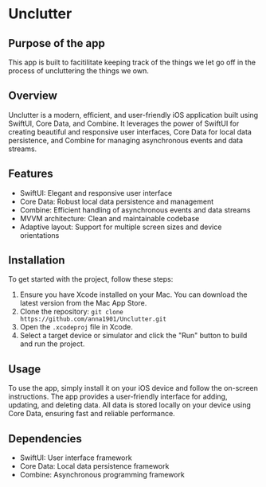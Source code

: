 # Unclutter

## Purpose of the app

This app is built to facitilitate keeping track of the things we let go off in the process of uncluttering the things we own.

## Overview

Unclutter is a modern, efficient, and user-friendly iOS application built using SwiftUI, Core Data, and Combine. It leverages the power of SwiftUI for creating beautiful and responsive user interfaces, Core Data for local data persistence, and Combine for managing asynchronous events and data streams.

## Features

- SwiftUI: Elegant and responsive user interface
- Core Data: Robust local data persistence and management
- Combine: Efficient handling of asynchronous events and data streams
- MVVM architecture: Clean and maintainable codebase
- Adaptive layout: Support for multiple screen sizes and device orientations

## Installation

To get started with the project, follow these steps:

1. Ensure you have Xcode installed on your Mac. You can download the latest version from the Mac App Store.
2. Clone the repository: `git clone https://github.com/anna1901/Unclutter.git`
3. Open the `.xcodeproj` file in Xcode.
4. Select a target device or simulator and click the "Run" button to build and run the project.

## Usage

To use the app, simply install it on your iOS device and follow the on-screen instructions. The app provides a user-friendly interface for adding, updating, and deleting data. All data is stored locally on your device using Core Data, ensuring fast and reliable performance.

## Dependencies

- SwiftUI: User interface framework
- Core Data: Local data persistence framework
- Combine: Asynchronous programming framework

